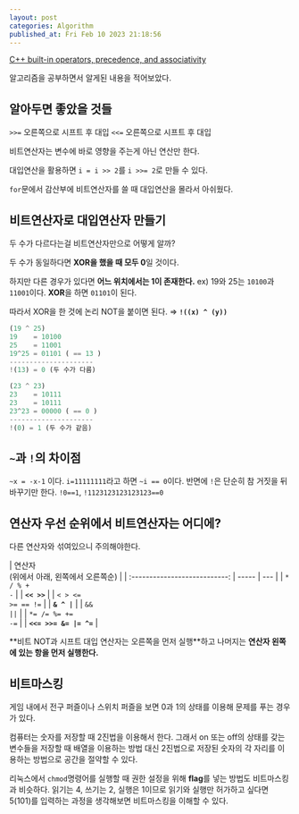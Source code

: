 ```yaml
---
layout: post
categories: Algorithm
published_at: Fri Feb 10 2023 21:18:56
---
```


<gray></gray>

[C++ built-in operators, precedence, and associativity](https://learn.microsoft.com/en-us/cpp/cpp/cpp-built-in-operators-precedence-and-associativity?view=msvc-170)

알고리즘을 공부하면서 알게된 내용을 적어보았다.

## 알아두면 좋았을 것들

`>>=` 오른쪽으로 시프트 후 대입
`<<=` 오른쪽으로 시프트 후 대입

비트연산자는 변수에 바로 영향을 주는게 아닌 연산만 한다.

대입연산을 활용하면 `i = i >> 2`를 `i >>= 2`로 만들 수 있다.

`for`문에서 감산부에 비트연산자를 쓸 때 대입연산을 몰라서 아쉬웠다.

## 비트연산자로 대입연산자 만들기

두 수가 다르다는걸 비트연산자만으로 어떻게 알까?

두 수가 동일하다면 **XOR을 했을 때 모두 0**일 것이다.

하지만 다른 경우가 있다면 **어느 위치에서는 1이 존재한다.**
ex) 19와 25는 `10100`과 `11001`이다. **XOR**을 하면 `01101`이 된다.

따라서 XOR을 한 것에 논리 NOT을 붙이면 된다. ⇒ **`!((x) ^ (y))`**

```js
(19 ^ 25)
19    = 10100
25    = 11001
19^25 = 01101 ( == 13 )
---------------------
!(13) = 0 (두 수가 다름)

(23 ^ 23)
23    = 10111
23    = 10111
23^23 = 00000 ( == 0 )
---------------------
!(0) = 1 (두 수가 같음)
```

## `~`과 `!`의 차이점

`~x = -x-1` 이다. `i=11111111`라고 하면 `~i == 0`이다.
반면에 `!`은 단순히 참 거짓을 뒤바꾸기만 한다. `!0==1`, `!1123123123123123==0`

## 연산자 우선 순위에서 비트연산자는 어디에?

다른 연산자와 섞여있으니 주의해야한다.

|       연산자<br><gray>(위에서 아래, 왼쪽에서 오른쪽순)</gray>      |
| :---------------------------: | ----- | --- |
|    <code class="language-plaintext highlighter-rouge"><gray>* / % + -</gray></code>     |
|      **`<< >>`**       |
| <code class="language-plaintext highlighter-rouge"><gray>< > <= >= == !=</gray></code> |
|        **`& ^ |`**     |
|        <code class="language-plaintext highlighter-rouge"><gray>&& ||</gray></code>    |
|  <code class="language-plaintext highlighter-rouge"><gray>*= /= %= += -=</gray></code>  |
|  **`<<= >>= &= |= ^=`** |

**<orange>비트 NOT과 시프트 대입 연산자는 오른쪽을 먼저 실행</orange>**하고 나머지는 **<green>연산자 왼쪽에 있는 항을 먼저 실행한다.</green>**

## 비트마스킹

게임 내에서 전구 퍼즐이나 스위치 퍼즐을 보면 0과 1의 상태를 이용해 문제를 푸는 경우가 있다.

컴퓨터는 숫자를 저장할 때 2진법을 이용해서 한다. 그래서 on 또는 off의 상태를 갖는 변수들을 저장할 때 배열을 이용하는 방법 대신 2진법으로 저장된 숫자의 각 자리를 이용하는 방법으로 공간을 절약할 수 있다.

리눅스에서 `chmod`명령어를 실행할 때 권한 설정을 위해 **flag**를 넣는 방법도 비트마스킹과 비슷하다. 읽기는 4, 쓰기는 2, 실행은 1이므로 읽기와 실행만 허가하고 싶다면 5(101)를 입력하는 과정을 생각해보면 비트마스킹을 이해할 수 있다.
